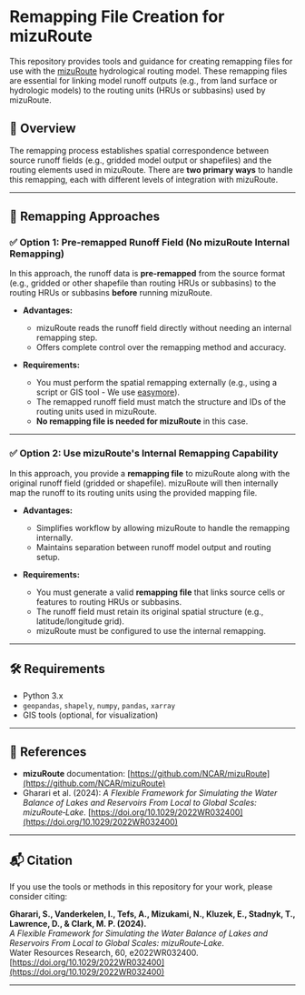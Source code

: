 # Remapping File Creation for mizuRoute

This repository provides tools and guidance for creating remapping files for use with the [mizuRoute](https://github.com/NCAR/mizuRoute) hydrological routing model. These remapping files are essential for linking model runoff outputs (e.g., from land surface or hydrologic models) to the routing units (HRUs or subbasins) used by mizuRoute.

## 📌 Overview

The remapping process establishes spatial correspondence between source runoff fields (e.g., gridded model output or shapefiles) and the routing elements used in mizuRoute. There are **two primary ways** to handle this remapping, each with different levels of integration with mizuRoute.

---

## 🔁 Remapping Approaches

### ✅ Option 1: Pre-remapped Runoff Field (No mizuRoute Internal Remapping)

In this approach, the runoff data is **pre-remapped** from the source format (e.g., gridded or other shapefile than routing HRUs or subbasins) to the routing HRUs or subbasins **before** running mizuRoute.

- **Advantages:**
  - mizuRoute reads the runoff field directly without needing an internal remapping step.
  - Offers complete control over the remapping method and accuracy.

- **Requirements:**
  - You must perform the spatial remapping externally (e.g., using a script or GIS tool - We use [easymore](https://github.com/ShervanGharari/easymore)).
  - The remapped runoff field must match the structure and IDs of the routing units used in mizuRoute.
  - **No remapping file is needed for mizuRoute** in this case.

---

### ✅ Option 2: Use mizuRoute's Internal Remapping Capability

In this approach, you provide a **remapping file** to mizuRoute along with the original runoff field (gridded or shapefile). mizuRoute will then internally map the runoff to its routing units using the provided mapping file.

- **Advantages:**
  - Simplifies workflow by allowing mizuRoute to handle the remapping internally.
  - Maintains separation between runoff model output and routing setup.

- **Requirements:**
  - You must generate a valid **remapping file** that links source cells or features to routing HRUs or subbasins.
  - The runoff field must retain its original spatial structure (e.g., latitude/longitude grid).
  - mizuRoute must be configured to use the internal remapping.

---

## 🛠 Requirements

- Python 3.x
- `geopandas`, `shapely`, `numpy`, `pandas`, `xarray`
- GIS tools (optional, for visualization)

---

## 📖 References

- **mizuRoute** documentation: [https://github.com/NCAR/mizuRoute](https://github.com/NCAR/mizuRoute)
- Gharari et al. (2024): *A Flexible Framework for Simulating the Water Balance of Lakes and Reservoirs From Local to Global Scales: mizuRoute‐Lake*. [https://doi.org/10.1029/2022WR032400](https://doi.org/10.1029/2022WR032400)

---

## 📬 Citation

If you use the tools or methods in this repository for your work, please consider citing:

**Gharari, S., Vanderkelen, I., Tefs, A., Mizukami, N., Kluzek, E., Stadnyk, T., Lawrence, D., & Clark, M. P. (2024).**  
*A Flexible Framework for Simulating the Water Balance of Lakes and Reservoirs From Local to Global Scales: mizuRoute‐Lake*.  
Water Resources Research, 60, e2022WR032400. [https://doi.org/10.1029/2022WR032400](https://doi.org/10.1029/2022WR032400)

---